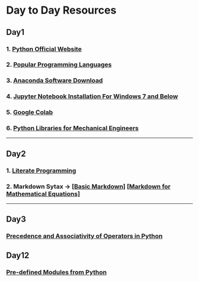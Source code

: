 # Day to Day Resources
## Day1

### 1. [Python Official Website](https://www.python.org/)
### 2. [Popular Programming Languages](http://pypl.github.io/PYPL.html)
### 3. [Anaconda Software Download](https://www.anaconda.com/products/individual)
### 4. [Jupyter Notebook Installation For Windows 7 and Below](https://jupyter.org/install)
### 5. [Google Colab](https://colab.research.google.com/)
### 6. [Python Libraries for Mechanical Engineers](https://medium.com/@a.tavallaie/python-programming-libraries-for-mechanical-engineer-409cf994efdd)
********************************

## Day2

### 1. [Literate Programming](http://www.literateprogramming.com/)
### 2. Markdown Sytax → [[Basic Markdown]](https://www.markdownguide.org/basic-syntax/) [[Markdown for Mathematical Equations]](https://www.math.ubc.ca/~pwalls/math-python/jupyter/latex/)
********************
## Day3

### [Precedence and Associativity of Operators in Python](https://www.programiz.com/python-programming/precedence-associativity)

## Day12

### [Pre-defined Modules from Python](https://docs.python.org/3/py-modindex.html)
